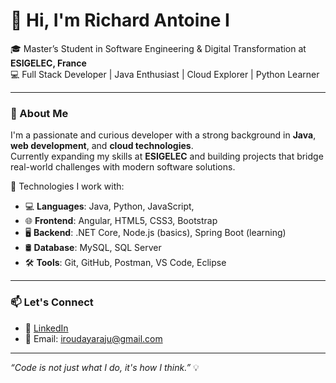 # 👋 Hi, I'm Richard Antoine I

🎓 Master’s Student in Software Engineering & Digital Transformation at **ESIGELEC, France**  
💻 Full Stack Developer | Java Enthusiast | Cloud Explorer | Python Learner  

---

### 🚀 About Me

I'm a passionate and curious developer with a strong background in **Java**, **web development**, and **cloud technologies**.  
Currently expanding my skills at **ESIGELEC** and building projects that bridge real-world challenges with modern software solutions.

🔧 Technologies I work with:
- 💻 **Languages**: Java, Python, JavaScript,
- 🌐 **Frontend**: Angular, HTML5, CSS3, Bootstrap
- 🖥️ **Backend**: .NET Core, Node.js (basics), Spring Boot (learning)
- 🛢️ **Database**: MySQL, SQL Server
- 🛠️ **Tools**: Git, GitHub, Postman, VS Code, Eclipse

---

### 📫 Let's Connect

- 🔗 [LinkedIn](https://www.linkedin.com/in/richard-antoine30789/)
- 📧 Email: iroudayaraju@gmail.com

---

*“Code is not just what I do, it's how I think.”* 💡
